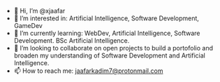 - 👋 Hi, I’m @xjaafar
- 👀 I’m interested in: Artificial Intelligence, Software Development, GameDev
- 🌱 I’m currently learning: WebDev, Artificial Intelligence, Software Development. BSc Artificial Intelligence.
- 💞️ I’m looking to collaborate on open projects to build a portofolio and broaden my understanding of Software Development and Artificial Intelligence.
- 📫 How to reach me: jaafarkadim7@protonmail.com

